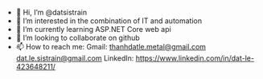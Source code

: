 - 👋 Hi, I’m @datsistrain
- 👀 I’m interested in the combination of IT and automation
- 🌱 I’m currently learning ASP.NET Core web api
- 💞️ I’m looking to collaborate on github
- 📫 How to reach me: 
  Gmail: thanhdatle.metal@gmail.com
         dat.le.sistrain@gmail.com
  LinkedIn: https://www.linkedin.com/in/dat-le-423648211/
  
<!---
datsistrain/datsistrain is a ✨ special ✨ repository because its `README.md` (this file) appears on your GitHub profile.
You can click the Preview link to take a look at your changes.
--->
